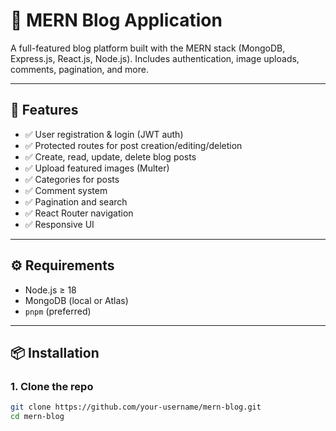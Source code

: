 # 📝 MERN Blog Application

A full-featured blog platform built with the MERN stack (MongoDB, Express.js, React.js, Node.js). Includes authentication, image uploads, comments, pagination, and more.

---

## 🚀 Features

- ✅ User registration & login (JWT auth)
- ✅ Protected routes for post creation/editing/deletion
- ✅ Create, read, update, delete blog posts
- ✅ Upload featured images (Multer)
- ✅ Categories for posts
- ✅ Comment system
- ✅ Pagination and search
- ✅ React Router navigation
- ✅ Responsive UI

---

## ⚙️ Requirements

- Node.js ≥ 18
- MongoDB (local or Atlas)
- `pnpm` (preferred)

---

## 📦 Installation

### 1. Clone the repo

```bash
git clone https://github.com/your-username/mern-blog.git
cd mern-blog


```
